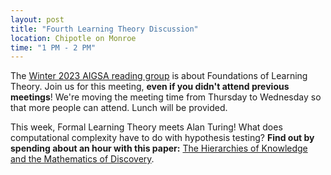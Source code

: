 ```yaml
---
layout: post
title: "Fourth Learning Theory Discussion"
location: Chipotle on Monroe
time: "1 PM - 2 PM"
---
```


The [Winter 2023 AIGSA reading group](https://www.aigsa.club) is about Foundations of Learning Theory. Join us for this meeting, **even if you didn't attend previous meetings**! We're moving the meeting time from Thursday to Wednesday so that more people can attend. Lunch will be provided.

This week, Formal Learning Theory meets Alan Turing! What does computational complexity have to do with hypothesis testing? **Find out by spending about an hour with this paper:** [The Hierarchies of Knowledge and the Mathematics of Discovery](https://www.cmu.edu/dietrich/philosophy/docs/glymour/hierarchiesofk.pdf).
